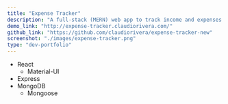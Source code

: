 ```yaml
---
title: "Expense Tracker"
description: "A full-stack (MERN) web app to track income and expenses."
demo_link: "http://expense-tracker.claudiorivera.com/"
github_link: "https://github.com/claudiorivera/expense-tracker-new"
screenshot: "./images/expense-tracker.png"
type: "dev-portfolio"
---
```


- React
  - Material-UI
- Express
- MongoDB
  - Mongoose
